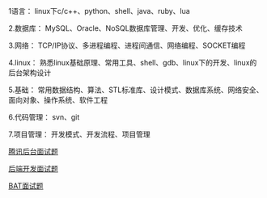 1语言：
 linux下c/c++、python、shell、java、ruby、lua

2.数据库：
 MySQL、Oracle、NoSQL数据库管理、开发、优化、缓存技术

3.网络：
 TCP/IP协议、多进程编程、进程间通信、网络编程、SOCKET编程
 
4.linux：
 熟悉linux基础原理、常用工具、shell、gdb、linux下的开发、linux的后台架构设计
 
5.基础：
 常用数据结构、算法、STL标准库、设计模式、数据库系统、网络安全、面向对象、操作系统、软件工程

6.代码管理：
 svn、git
 
7.项目管理：
 开发模式、开发流程、项目管理

[腾讯后台面试题](http://blog.csdn.net/ibmfahsion/article/details/11992403?utm_source=tuicool&utm_medium=referral)

[后端开发面试题](https://github.com/monklof/Back-End-Developer-Interview-Questions)

[BAT面试题](https://github.com/kaiye/kaiye.github.com/issues/3)
